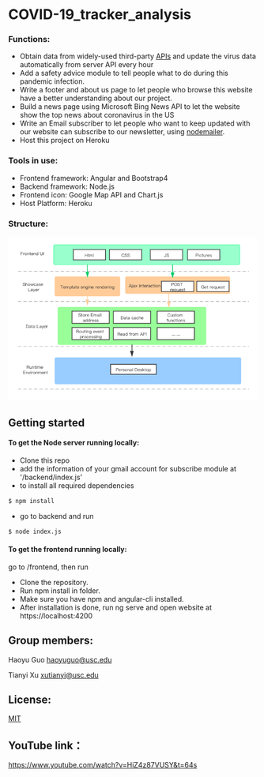 # COVID-19_tracker\_analysis

<!--## Topic: 
### Build a website doing track and analysis of coronavirus in worldwide and America, including frontend and backend development.-->

### Functions:

* Obtain data from widely-used third-party [APIs](https://disease.sh/docs/) and update the virus data automatically from server API every hour
* Add a safety advice module to tell people what to do during this pandemic infection.
* Write a footer and about us page to let people who browse this website have a better understanding about our project.
* Build a news page using Microsoft Bing News API to let the website show the top news about coronavirus in the US
* Write an Email subscriber to let people who want to keep updated with our website can subscribe to our newsletter, using [nodemailer](https://nodemailer.com/message/).
* Host this project on Heroku

### Tools in use: 
* Frontend framework: Angular and Bootstrap4
* Backend framework: Node.js
* Frontend icon: Google Map API and Chart.js
* Host Platform: Heroku

### Structure:
![Markdown preferences pane](https://github.com/guohaoyu110/COVID-19_tracker_analysis/blob/master/frontend/src/assets/structure.png)

## Getting started
#### To get the Node server running locally:

- Clone this repo
- add the information of your gmail account for subscribe module at '/backend/index.js'
- to install all required dependencies

```bash
$ npm install
```
- go to backend and run 

```bash
$ node index.js
```

#### To get the frontend running locally:

go to /frontend, then run

- Clone the repository.
- Run npm install in folder.
- Make sure you have npm and angular-cli installed.
- After installation is done, run ng serve and open website at https://localhost:4200

## Group members:
Haoyu Guo   haoyuguo@usc.edu

Tianyi Xu   xutianyi@usc.edu 

<!--## Project proposal link:
https://docs.google.com/document/d/1BZBz4xfLIjS1I38m2HDi_x4Uc1u7bs1zMvgfVtk7GB4/edit-->

## License:
[MIT](https://choosealicense.com/licenses/mit/)


## YouTube link：
https://www.youtube.com/watch?v=HiZ4z87VUSY&t=64s
